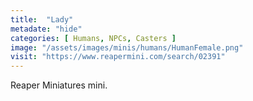 ```yaml
---
title:  "Lady"
metadate: "hide"
categories: [ Humans, NPCs, Casters ]
image: "/assets/images/minis/humans/HumanFemale.png"
visit: "https://www.reapermini.com/search/02391"
---
```

Reaper Miniatures mini.